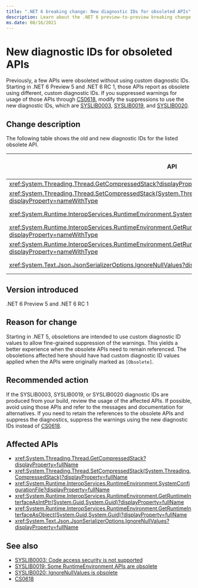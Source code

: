```yaml
---
title: ".NET 6 breaking change: New diagnostic IDs for obsoleted APIs"
description: Learn about the .NET 6 preview-to-preview breaking change where the diagnostic ID for some obsoletions was changed.
ms.date: 08/16/2021
---
```

# New diagnostic IDs for obsoleted APIs

Previously, a few APIs were obsoleted without using custom diagnostic IDs. Starting in .NET 6 Preview 5 and .NET 6 RC 1, those APIs report as obsolete using different, custom diagnostic IDs. If you suppressed warnings for usage of those APIs through [CS0618](../../../../csharp/language-reference/compiler-messages/cs0618.md), modify the suppressions to use the new diagnostic IDs, which are [SYSLIB0003](../../../../fundamentals/syslib-diagnostics/syslib0003.md), [SYSLIB0019](../../../../fundamentals/syslib-diagnostics/syslib0019.md), and [SYSLIB0020](../../../../fundamentals/syslib-diagnostics/syslib0020.md).

## Change description

The following table shows the old and new diagnostic IDs for the listed obsolete API.

| API | Previous diagnostic ID | New diagnostic ID | Version changed |
| --- | ---------------------- | ----------------- | --------------- |
| <xref:System.Threading.Thread.GetCompressedStack?displayProperty=nameWithType> | CS0618 | SYSLIB0003 | RC 1 |
| <xref:System.Threading.Thread.SetCompressedStack(System.Threading.CompressedStack)?displayProperty=nameWithType> | CS0618 | SYSLIB0003 | RC 1 |
| <xref:System.Runtime.InteropServices.RuntimeEnvironment.SystemConfigurationFile?displayProperty=nameWithType> | CS0618 | SYSLIB0019 | Preview 5 |
| <xref:System.Runtime.InteropServices.RuntimeEnvironment.GetRuntimeInterfaceAsIntPtr(System.Guid,System.Guid)?displayProperty=nameWithType> | CS0618 | SYSLIB0019 | Preview 5 |
| <xref:System.Runtime.InteropServices.RuntimeEnvironment.GetRuntimeInterfaceAsObject(System.Guid,System.Guid)?displayProperty=nameWithType> | CS0618 | SYSLIB0019 | Preview 5 |
| <xref:System.Text.Json.JsonSerializerOptions.IgnoreNullValues?displayProperty=nameWithType> | CS0618 | SYSLIB0020 | Preview 5 |

## Version introduced

.NET 6 Preview 5 and .NET 6 RC 1

## Reason for change

Starting in .NET 5, obsoletions are intended to use custom diagnostic ID values to allow fine-grained suppression of the warnings. This yields a better experience when the obsolete APIs need to remain referenced. The obsoletions affected here should have had custom diagnostic ID values applied when the APIs were originally marked as `[Obsolete]`.

## Recommended action

If the SYSLIB0003, SYSLIB0019, or SYSLIB0020 diagnostic IDs are produced from your build, review the usage of the affected APIs. If possible, avoid using those APIs and refer to the messages and documentation for alternatives. If you need to retain the references to the obsolete APIs and suppress the diagnostics, suppress the warnings using the new diagnostic IDs instead of [CS0618](../../../../csharp/language-reference/compiler-messages/cs0618.md).

## Affected APIs

- <xref:System.Threading.Thread.GetCompressedStack?displayProperty=fullName>
- <xref:System.Threading.Thread.SetCompressedStack(System.Threading.CompressedStack)?displayProperty=fullName>
- <xref:System.Runtime.InteropServices.RuntimeEnvironment.SystemConfigurationFile?displayProperty=fullName>
- <xref:System.Runtime.InteropServices.RuntimeEnvironment.GetRuntimeInterfaceAsIntPtr(System.Guid,System.Guid)?displayProperty=fullName>
- <xref:System.Runtime.InteropServices.RuntimeEnvironment.GetRuntimeInterfaceAsObject(System.Guid,System.Guid)?displayProperty=fullName>
- <xref:System.Text.Json.JsonSerializerOptions.IgnoreNullValues?displayProperty=fullName>

## See also

- [SYSLIB0003: Code access security is not supported](../../../../fundamentals/syslib-diagnostics/syslib0003.md)
- [SYSLIB0019: Some RuntimeEnvironment APIs are obsolete](../../../../fundamentals/syslib-diagnostics/syslib0019.md)
- [SYSLIB0020: IgnoreNullValues is obsolete](../../../../fundamentals/syslib-diagnostics/syslib0020.md)
- [CS0618](../../../../csharp/language-reference/compiler-messages/cs0618.md)

<!--

### Category

- Core .NET libraries

-->

